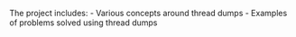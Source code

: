 The project includes:
    - Various concepts around thread dumps
    - Examples of problems solved using thread dumps